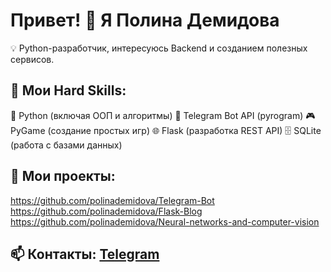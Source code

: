 # Привет! 👋 Я Полина Демидова
💡 Python-разработчик, интересуюсь Backend и созданием полезных сервисов.

## 🔧 Мои Hard Skills:
🐍 Python (включая ООП и алгоритмы)
🤖 Telegram Bot API (pyrogram)
🎮 PyGame (создание простых игр)
🌐 Flask (разработка REST API)
🗄️ SQLite (работа с базами данных)

## 📌 Мои проекты:
https://github.com/polinademidova/Telegram-Bot
https://github.com/polinademidova/Flask-Blog
https://github.com/polinademidova/Neural-networks-and-computer-vision

## 📫 Контакты: [Telegram](https://t.me/prosto_liptonn)
